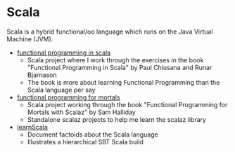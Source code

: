 # Scala
Scala is a hybrid functional/oo language which runs on
the Java Virtual Machine (JVM).
* [functional programming in scala](fpinscala/)
  - Scala project where I work through the exercises in the book
    "Functional Programming in Scala" by Paul Chiusana and Runar Bjarnason
  - The book is more about learning Functional Programming than the
    Scala language per say
* [functional programming for mortals](fpForMortals/)
  - Scala project working through the book
    "Functional Programming for Mortals with Scalaz" by Sam Halliday
  - Standalone scalaz projects to help me learn the scalaz library
* [learnScala](learnScala)
  - Document factoids about the Scala language
  - Illustrates a hierarchical SBT Scala build
